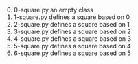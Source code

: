 0. 0-square.py an empty class
1. 1-square.py defines a square based on 0
2. 2-square.py defines a square based on 1
3. 3-square.py defines a square based on 2
4. 4-square.py defines a square based on 3
5. 5-square.py defines a square based on 4
6. 6-square.py defines a square based on 5

